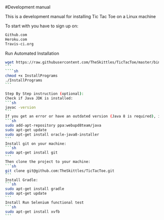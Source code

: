 
#Development manual

This is a development manual for installing Tic Tac Toe on a Linux machine

To start with you have to sign up on:
```sh
Github.com
Heroku.com
Travis-ci.org
```

Run Automated Installation
````sh
wget https://raw.githubusercontent.com/TheSkittles/TicTacToe/master/bin/InstallPrograms
```
````sh
chmod +x InstallPrograms
./InstallPrograms
```

Step By Step instruction (optional):
Check if Java JDK is installed:
```sh
javac -version
```
If you get an error or have an outdated version (Java 8 is required), install Java by entering:
```sh
sudo add-apt-repository ppa:webupd8team/java
sudo apt-get update
sudo apt-get install oracle-java8-installer
```
Install git on your machine:
```sh
sudo apt-get install git
```
Then clone the project to your machine:
```sh
git clone git@github.com:TheSkittles/TicTacToe.git
```
Install Gradle:
```sh
sudo apt-get install gradle
sudo apt-get update
```
Install Run Selenium functional test
```sh
sudo apt-get install xvfb
```




